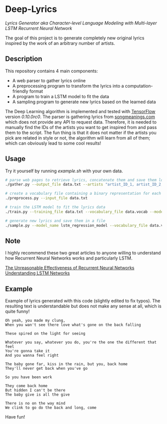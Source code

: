 # Deep-Lyrics
*Lyrics Generator aka Character-level Language Modeling with Multi-layer LSTM Recurrent Neural Network*

The goal of this project is to generate completely new original lyrics inspired by the work of an arbitrary number of artists.

## Description
This repository contains 4 main components:
* A web parser to gather lyrics online
* A preprocessing program to transform the lyrics into a computation-friendly format
* A program to train a LSTM model to fit the data
* A sampling program to generate new lyrics based on the learned data

The Deep Learning algorithm is implemented and tested with [TensorFlow](https://www.tensorflow.org/) version *0.10.0rc0*.
The parser is gathering lyrics from [songmeanings.com](http://songmeanings.com/) which does not provide any API to request data. Therefore, it is needed to manually find the IDs of the artists you want to get inspired from and pass them to the script. The fun thing is that it does not matter if the artists you pick are related in style or not, the algorithm will learn from all of them; which can obviously lead to some cool results!

## Usage
Try it yourself by running *example.sh* with your own data.

```sh
# parse web pages to retrieve lyrics, concatenate them and save them locally in a single file
./gather.py --output_file data.txt --artists "artist_ID_1, artist_ID_2, artist_ID_3, artist_ID_4, artist_ID_5"

# create a vocabulary file containing a binary representation for each character
./preprocess.py --input_file data.txt

# train the LSTM model to fit the lyrics data
./train.py --training_file data.txt --vocabulary_file data.vocab --model_name lstm_regression_model

# generate new lyrics and save them in a file
./sample.py --model_name lstm_regression_model --vocabulary_file data.vocab --output_file sample.txt --seed "Oh yeah"
```

## Note
I highly recommend these two great articles to anyone willing to understand how Recurrent Neural Networks works and particularly LSTM.

[The Unreasonable Effectiveness of Recurrent Neural Networks](http://karpathy.github.io/2015/05/21/rnn-effectiveness/)
[Understanding LSTM Networks](http://colah.github.io/posts/2015-08-Understanding-LSTMs/)

## Example
Example of lyrics generated with this code (slightly edited to fix typos).
The resulting text is understandable but does not make any sense at all, which is quite funny!

```
Oh yeah, you made my clung,
When you wan't see there love what's gone on the back falling

These spired on the light for seeing

Whatever you say, whatever you do, you're the one the different that feel
You're gonna take it
And you wanna feel right

The baby gone far, kiss in the rain, but you, back home
They'll never get back when you've go

So you have been work

They come back home
But hidden I can't be there
The baby give is all the give

There is no on the way mind
We clink to go do the back and long, come
```

Have fun!
